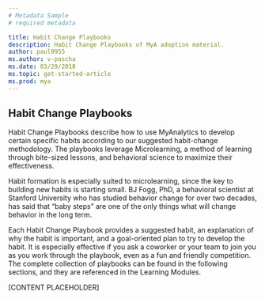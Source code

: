 ```yaml
---
# Metadata Sample
# required metadata

title: Habit Change Playbooks
description: Habit Change Playbooks of MyA adoption material. 
author: paul9955
ms.author: v-pascha
ms.date: 03/29/2018
ms.topic: get-started-article
ms.prod: mya
---
```


## Habit Change Playbooks

Habit Change Playbooks describe how to use MyAnalytics to develop certain specific habits according to our suggested habit-change methodology. The playbooks leverage Microlearning, a method of learning through bite-sized lessons, and behavioral science to maximize their effectiveness.  

Habit formation is especially suited to microlearning, since the key to building new habits is starting small. BJ Fogg, PhD, a behavioral scientist at Stanford University who has studied behavior change for over two decades, has said that “baby steps” are one of the only things what will change behavior in the long term.

Each Habit Change Playbook provides a suggested habit, an explanation of why the habit is important, and a goal-oriented plan to try to develop the habit. It is especially effective if you ask a coworker or your team to join you as you work through the playbook, even as a fun and friendly competition. The complete collection of playbooks can be found in the following sections, and they are referenced in the Learning Modules.

[CONTENT PLACEHOLDER]
